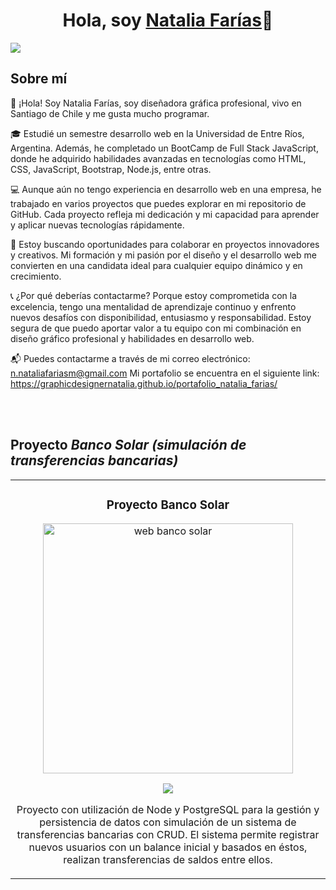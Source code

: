 <div align="center">
<h1 align="center">Hola, soy <a href="[https://www.linkedin.com/in/natalia-farias-graphicd]">Natalia Farías</a>👋</h1>
</div>
<img src="https://i.imgur.com/yjaUO0F.png">

## Sobre mí

👋 ¡Hola! Soy Natalia Farías, soy diseñadora gráfica profesional, vivo en Santiago de Chile y me gusta mucho programar.

🎓 Estudié un semestre desarrollo web en la Universidad de Entre Ríos, Argentina. Además, he completado un BootCamp de Full Stack JavaScript, donde he adquirido habilidades avanzadas en tecnologías como HTML, CSS, JavaScript, Bootstrap, Node.js, entre otras.

💻 Aunque aún no tengo experiencia en desarrollo web en una empresa, he trabajado en varios proyectos que puedes explorar en mi repositorio de GitHub. Cada proyecto refleja mi dedicación y mi capacidad para aprender y aplicar nuevas tecnologías rápidamente.

🌟 Estoy buscando oportunidades para colaborar en proyectos innovadores y creativos. Mi formación y mi pasión por el diseño y el desarrollo web me convierten en una candidata ideal para cualquier equipo dinámico y en crecimiento.

📞 ¿Por qué deberías contactarme? Porque estoy comprometida con la excelencia, tengo una mentalidad de aprendizaje continuo y enfrento nuevos desafíos con disponibilidad, entusiasmo y responsabilidad. Estoy segura de que puedo aportar valor a tu equipo con mi combinación en diseño gráfico profesional y habilidades en desarrollo web.

📬 Puedes contactarme a través de mi correo electrónico:  n.nataliafariasm@gmail.com
   Mi portafolio se encuentra en el siguiente link: https://graphicdesignernatalia.github.io/portafolio_natalia_farias/
   
<br>
<br>

## Proyecto *Banco Solar (simulación de transferencias bancarias)*
<table>
<tr>
<td width="50%">
<h3 align="center">Proyecto Banco Solar</h3>
<div align="center">
<a href="https://github.com/graphicdesignernatalia/banco_solar_natalia_farias" target="_blank"><img src="https://i.imgur.com/qdQ3CMD.png" width="400" alt="web banco solar"></a>
<p>
<a href="https://github.com/graphicdesignernatalia/banco_solar_natalia_farias" target="_blank">
<img src="https://img.shields.io/badge/CÓDIGO-ff9?style=for-the-badge&logo=github&logoColor=black">
</a>
</p>
<p>Proyecto con utilización de Node y PostgreSQL para la gestión y persistencia de datos con simulación de un sistema de
transferencias bancarias con CRUD. El sistema permite registrar nuevos usuarios con un balance inicial y basados en éstos,
realizan transferencias de saldos entre ellos.</p>
</div>
